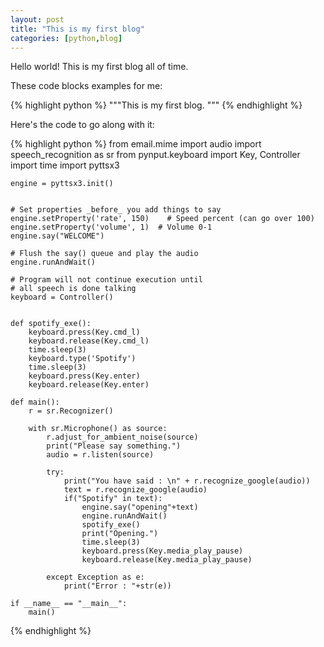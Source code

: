 ```yaml
---
layout: post
title: "This is my first blog"
categories: [python,blog]
---
```


Hello world! This is my first blog all of time.

These code blocks examples for me:

{% highlight python %}
	"""This is my first blog.
	"""
{% endhighlight %}

Here's the code to go along with it:

{% highlight python %}
	from email.mime import audio
	import speech_recognition as sr
	from pynput.keyboard import Key, Controller
	import time
	import pyttsx3


	engine = pyttsx3.init()


	# Set properties _before_ you add things to say
	engine.setProperty('rate', 150)    # Speed percent (can go over 100)
	engine.setProperty('volume', 1)  # Volume 0-1
	engine.say("WELCOME")

	# Flush the say() queue and play the audio
	engine.runAndWait()

	# Program will not continue execution until
	# all speech is done talking
	keyboard = Controller()


	def spotify_exe():
		keyboard.press(Key.cmd_l)
		keyboard.release(Key.cmd_l)
		time.sleep(3)
		keyboard.type('Spotify')
		time.sleep(3)
		keyboard.press(Key.enter)
		keyboard.release(Key.enter)

	def main():
		r = sr.Recognizer()

		with sr.Microphone() as source:
			r.adjust_for_ambient_noise(source)
			print("Please say something.")
			audio = r.listen(source)

			try:
				print("You have said : \n" + r.recognize_google(audio))
				text = r.recognize_google(audio)
				if("Spotify" in text):
					engine.say("opening"+text)
					engine.runAndWait()
					spotify_exe()
					print("Opening.")
					time.sleep(3)
					keyboard.press(Key.media_play_pause)
					keyboard.release(Key.media_play_pause)
					
			except Exception as e:
				print("Error : "+str(e))

	if __name__ == "__main__":
		main()
{% endhighlight %}
